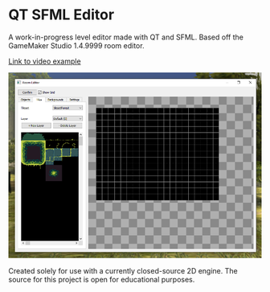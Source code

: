 # QT SFML Editor
A work-in-progress level editor made with QT and SFML. Based off the GameMaker Studio 1.4.9999 room editor.

[Link to video example](https://cdn.niu.moe/media_attachments/files/006/915/640/original/119cc3c20044dd73.mp4)

![Preview of the room editor](https://raw.githubusercontent.com/tfcat/CPP_QTSFMLEditor/master/preview/preview.png)

Created solely for use with a currently closed-source 2D engine. The source for this project is open for educational purposes.

